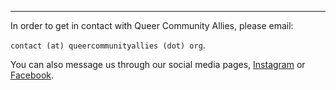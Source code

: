 
---

In order to get in contact with Queer Community Allies, please email:

`contact (at) queercommunityallies (dot) org`.

You can also message us through our social media pages, [Instagram](https://www.instagram.com/queercommunityallies/) or [Facebook](https://www.facebook.com/QueerCommunityAllies/).
